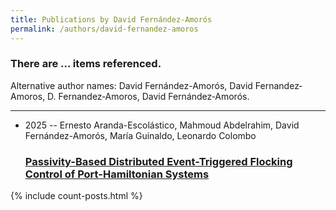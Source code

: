 ```yaml
---
title: Publications by David Fernández-Amorós
permalink: /authors/david-fernandez-amoros
---
```


<h3 id="number-posts">There are ... items referenced.</h3>
<p id='info-authors'>Alternative author names: David Fernández-Amorós, David Fernandez‐Amoros, D. Fernandez‐Amoros, David Fernández‐Amorós.</p>
<hr />
<ul class="post-list">
<li><span class='post-meta'>2025 -- Ernesto Aranda-Escolástico, Mahmoud Abdelrahim, David Fernández-Amorós, María Guinaldo, Leonardo Colombo</span><h3><a class='post-link' href="{{ site.baseurl }}/passivity-based-distributed-event-triggered-flocking-control-of-port-hamiltonian-systems">Passivity-Based Distributed Event-Triggered Flocking Control of Port-Hamiltonian Systems</a></h3></li>

</ul>
{% include count-posts.html %}
